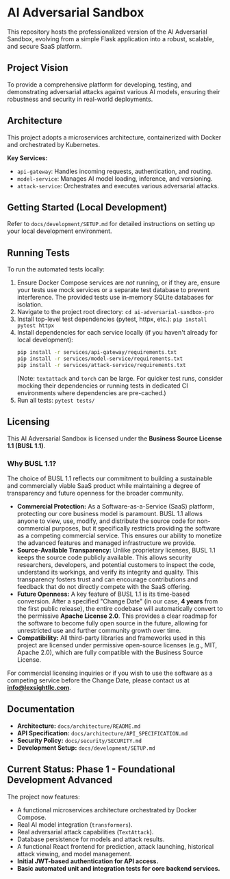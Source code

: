 # AI Adversarial Sandbox

This repository hosts the professionalized version of the AI Adversarial Sandbox, evolving from a simple Flask application into a robust, scalable, and secure SaaS platform.

## Project Vision

To provide a comprehensive platform for developing, testing, and demonstrating adversarial attacks against various AI models, ensuring their robustness and security in real-world deployments.

## Architecture

This project adopts a microservices architecture, containerized with Docker and orchestrated by Kubernetes.

**Key Services:**
- `api-gateway`: Handles incoming requests, authentication, and routing.
- `model-service`: Manages AI model loading, inference, and versioning.
- `attack-service`: Orchestrates and executes various adversarial attacks.

## Getting Started (Local Development)

Refer to `docs/development/SETUP.md` for detailed instructions on setting up your local development environment.

## Running Tests

To run the automated tests locally:

1.  Ensure Docker Compose services are *not* running, or if they are, ensure your tests use mock services or a separate test database to prevent interference. The provided tests use in-memory SQLite databases for isolation.
2.  Navigate to the project root directory: `cd ai-adversarial-sandbox-pro`
3.  Install top-level test dependencies (pytest, httpx, etc.): `pip install pytest httpx`
4.  Install dependencies for each service locally (if you haven't already for local development):
    ```bash
    pip install -r services/api-gateway/requirements.txt
    pip install -r services/model-service/requirements.txt
    pip install -r services/attack-service/requirements.txt
    ```
    (Note: `textattack` and `torch` can be large. For quicker test runs, consider mocking their dependencies or running tests in dedicated CI environments where dependencies are pre-cached.)
5.  Run all tests: `pytest tests/`

## Licensing

This AI Adversarial Sandbox is licensed under the **Business Source License 1.1 (BUSL 1.1)**.

### Why BUSL 1.1?

The choice of BUSL 1.1 reflects our commitment to building a sustainable and commercially viable SaaS product while maintaining a degree of transparency and future openness for the broader community.

*   **Commercial Protection:** As a Software-as-a-Service (SaaS) platform, protecting our core business model is paramount. BUSL 1.1 allows anyone to view, use, modify, and distribute the source code for non-commercial purposes, but it specifically restricts providing the software as a competing commercial service. This ensures our ability to monetize the advanced features and managed infrastructure we provide.
*   **Source-Available Transparency:** Unlike proprietary licenses, BUSL 1.1 keeps the source code publicly available. This allows security researchers, developers, and potential customers to inspect the code, understand its workings, and verify its integrity and quality. This transparency fosters trust and can encourage contributions and feedback that do not directly compete with the SaaS offering.
*   **Future Openness:** A key feature of BUSL 1.1 is its time-based conversion. After a specified "Change Date" (in our case, **4 years** from the first public release), the entire codebase will automatically convert to the permissive **Apache License 2.0**. This provides a clear roadmap for the software to become fully open source in the future, allowing for unrestricted use and further community growth over time.
*   **Compatibility:** All third-party libraries and frameworks used in this project are licensed under permissive open-source licenses (e.g., MIT, Apache 2.0), which are fully compatible with the Business Source License.

For commercial licensing inquiries or if you wish to use the software as a competing service before the Change Date, please contact us at **info@lexsightllc.com**.

## Documentation

- **Architecture:** `docs/architecture/README.md`
- **API Specification:** `docs/architecture/API_SPECIFICATION.md`
- **Security Policy:** `docs/security/SECURITY.md`
- **Development Setup:** `docs/development/SETUP.md`

## Current Status: Phase 1 - Foundational Development Advanced

The project now features:
- A functional microservices architecture orchestrated by Docker Compose.
- Real AI model integration (`transformers`).
- Real adversarial attack capabilities (`TextAttack`).
- Database persistence for models and attack results.
- A functional React frontend for prediction, attack launching, historical attack viewing, and model management.
- **Initial JWT-based authentication for API access.**
- **Basic automated unit and integration tests for core backend services.**
